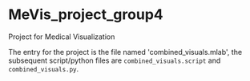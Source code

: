 # MeVis_project_group4

Project for Medical Visualization

The entry for the project is the file named 'combined_visuals.mlab', the subsequent script/python files are `combined_visuals.script` and `combined_visuals.py`.
